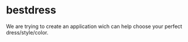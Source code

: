 # bestdress
We are trying to create an application wich can help choose your perfect dress/style/color.
